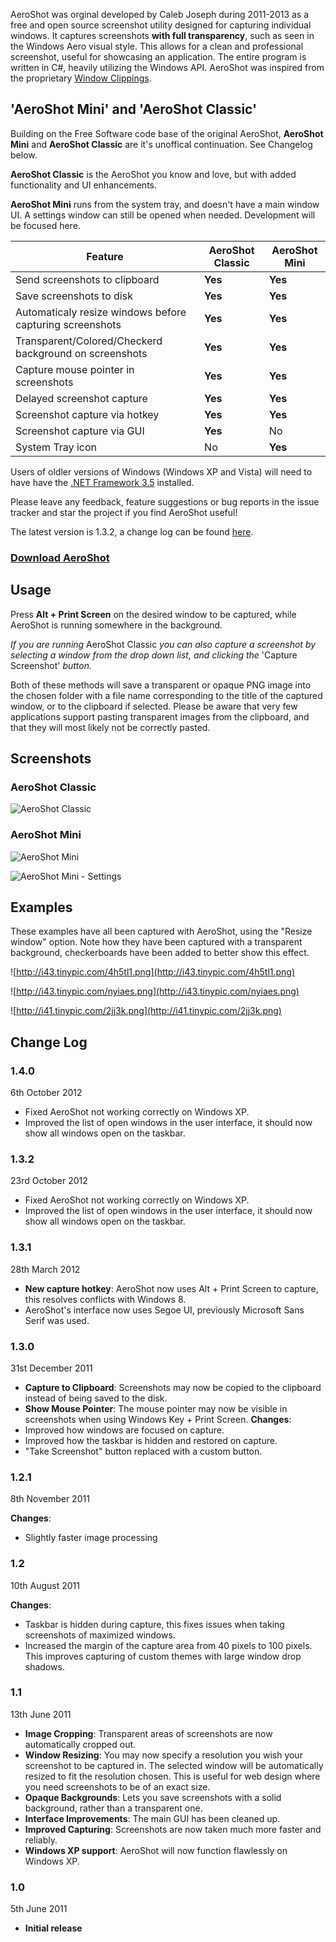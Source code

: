 
AeroShot was orginal developed by Caleb Joseph during 2011-2013 as a free and open source screenshot utility designed for capturing individual windows. It captures screenshots **with full transparency**, such as seen in the Windows Aero visual style. This allows for a clean and professional screenshot, useful for showcasing an application. The entire program is written in C#, heavily utilizing the Windows API. AeroShot was inspired from the proprietary [Window Clippings](http://www.windowclippings.com/).


## 'AeroShot Mini' and 'AeroShot Classic'

Building on the Free Software code base of the original AeroShot, **AeroShot Mini** and **AeroShot Classic** are it's unoffical continuation. See Changelog below.

**AeroShot Classic** is the AeroShot you know and love, but with added functionality and UI enhancements.

**AeroShot Mini** runs from the system tray, and doesn't have a main window UI. A settings window can still be opened when needed. Development will be focused here.

Feature | AeroShot Classic | AeroShot Mini
------- | ---------------- | -------------
Send screenshots to clipboard | **Yes**  | **Yes**
Save screenshots to disk | **Yes**  | **Yes**
Automaticaly resize windows before capturing screenshots | **Yes**  | **Yes**
Transparent/Colored/Checkerd background on screenshots | **Yes**  | **Yes**
Capture mouse pointer in screenshots | **Yes**  | **Yes**
Delayed screenshot capture | **Yes**  | **Yes**
Screenshot capture via hotkey | **Yes**  | **Yes**
Screenshot capture via GUI | **Yes**  | No
System Tray icon | No  | **Yes**

Users of oldler versions of Windows (Windows XP and Vista) will need to have have the [.NET Framework 3.5](http://download.microsoft.com/download/0/6/1/061F001C-8752-4600-A198-53214C69B51F/dotnetfx35setup.exe) installed.

Please leave any feedback, feature suggestions or bug reports in the issue tracker and star the project if you find AeroShot useful!

The latest version is 1.3.2, a change log can be found [here](http://code.google.com/p/aeroshot/#Change_Log).
### [Download AeroShot](http://file/path/AeroShot.exe) ###

## Usage
Press **Alt + Print Screen** on the desired window to be captured, while AeroShot is running somewhere in the background.

*If you are running* AeroShot Classic *you can also capture a screenshot by selecting a window from the drop down list, and clicking the* 'Capture Screenshot' *button.*

Both of these methods will save a transparent or opaque PNG image into the chosen folder with a file name corresponding to the title of the captured window, or to the clipboard if selected. Please be aware that very few applications support pasting transparent images from the clipboard, and that they will most likely not be correctly pasted.

## Screenshots

### AeroShot Classic

![AeroShot Classic](https://aeroshot.ml/gfx/classic.png)

### AeroShot Mini

![AeroShot Mini](https://aeroshot.ml/gfx/tray.png)

![AeroShot Mini - Settings](https://aeroshot.ml/gfx/settings.png)

## Examples
These examples have all been captured with AeroShot, using the "Resize window" option. Note how they have been captured with a transparent background, checkerboards have been added to better show this effect.

![http://i43.tinypic.com/4h5tl1.png](http://i43.tinypic.com/4h5tl1.png)

![http://i43.tinypic.com/nyiaes.png](http://i43.tinypic.com/nyiaes.png)

![http://i41.tinypic.com/2jj3k.png](http://i41.tinypic.com/2jj3k.png)

## Change Log
### 1.4.0
6th October 2012

  * Fixed AeroShot not working correctly on Windows XP.
  * Improved the list of open windows in the user interface, it should now show all windows open on the taskbar.

### 1.3.2
23rd October 2012

  * Fixed AeroShot not working correctly on Windows XP.
  * Improved the list of open windows in the user interface, it should now show all windows open on the taskbar.


### 1.3.1
28th March 2012

  * **New capture hotkey**: AeroShot now uses Alt + Print Screen to capture, this resolves conflicts with Windows 8.
  * AeroShot's interface now uses Segoe UI, previously Microsoft Sans Serif was used.


### 1.3.0
31st December 2011

  * **Capture to Clipboard**: Screenshots may now be copied to the clipboard instead of being saved to the disk.
  * **Show Mouse Pointer**: The mouse pointer may now be visible in screenshots when using Windows Key + Print Screen.
**Changes**:
  * Improved how windows are focused on capture.
  * Improved how the taskbar is hidden and restored on capture.
  * "Take Screenshot" button replaced with a custom button.


### 1.2.1
8th November 2011

**Changes**:
  * Slightly faster image processing


### 1.2
10th August 2011

**Changes**:
  * Taskbar is hidden during capture, this fixes issues when taking screenshots of maximized windows.
  * Increased the margin of the capture area from 40 pixels to 100 pixels. This improves capturing of custom themes with large window drop shadows.


### 1.1
13th June 2011

  * **Image Cropping**: Transparent areas of screenshots are now automatically cropped out.
  * **Window Resizing**: You may now specify a resolution you wish your screenshot to be captured in. The selected window will be automatically resized to fit the resolution chosen. This is useful for web design where you need screenshots to be of an exact size.
  * **Opaque Backgrounds**: Lets you save screenshots with a solid background, rather than a transparent one.
  * **Interface Improvements**: The main GUI has been cleaned up.
  * **Improved Capturing**: Screenshots are now taken much more faster and reliably.
  * **Windows XP support**: AeroShot will now function flawlessly on Windows XP.


### 1.0
5th June 2011

  * **Initial release**
